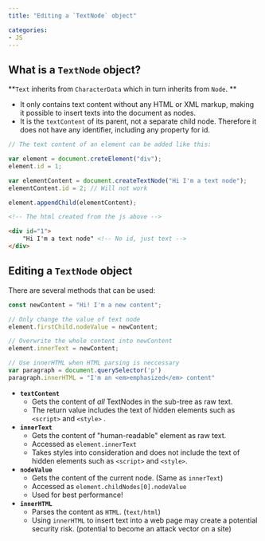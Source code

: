```yaml
---
title: "Editing a `TextNode` object"

categories:
- JS
---
```


## What is a `TextNode` object?

**`Text` inherits from `CharacterData` which in turn inherits from `Node`. **

- It only contains text content without any HTML or XML markup, making it possible to insert texts into the document as nodes.
- It is the `textContent` of its parent, not a separate child node. Therefore it does not have any identifier, including any property for id.

```javascript
// The text content of an element can be added like this:

var element = document.creteElement("div");
element.id = 1;

var elementContent = document.createTextNode("Hi I'm a text node");
elementContent.id = 2; // Will not work

element.appendChild(elementContent);
```

```html
<!-- The html created from the js above -->

<div id="1">
	"Hi I'm a text node" <!-- No id, just text -->
</div>
```


## Editing a `TextNode` object

There are several methods that can be used:

```javascript
const newContent = "Hi! I'm a new content";

// Only change the value of text node
element.firstChild.nodeValue = newContent;

// Overwrite the whole content into newContent
element.innerText = newContent;

// Use innerHTML when HTML parsing is neccessary
var paragraph = document.querySelector('p')
paragraph.innerHTML = "I'm an <em>emphasized</em> content"
```

- **`textContent`**
  - Gets the content of *all* TextNodes in the sub-tree as raw text.
  - The return value includes the text of hidden elements such as `<script>` and `<style>` .
- **`innerText`**
  - Gets the content of "human-readable" element as raw text.
  - Accessed as `element.innerText`
  - Takes styles into consideration and does not include the text of hidden elements such as `<script>` and `<style>`.
- **`nodeValue`**
  - Gets the content of the current node. (Same as `innerText`)
  - Accessed as `element.childNodes[0].nodeValue`
  - Used for best performance!
- **`innerHTML`**
  - Parses the content as `HTML`. (`text/html`)
  - Using `innerHTML` to insert text into a web page may create a potential security risk. (potential to become an attack vector on a site)